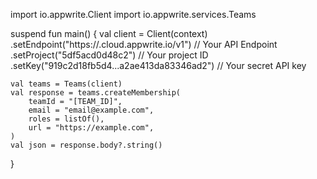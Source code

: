 import io.appwrite.Client
import io.appwrite.services.Teams

suspend fun main() {
    val client = Client(context)
      .setEndpoint("https://<REGION>.cloud.appwrite.io/v1") // Your API Endpoint
      .setProject("5df5acd0d48c2") // Your project ID
      .setKey("919c2d18fb5d4...a2ae413da83346ad2") // Your secret API key

    val teams = Teams(client)
    val response = teams.createMembership(
        teamId = "[TEAM_ID]",
        email = "email@example.com",
        roles = listOf(),
        url = "https://example.com",
    )
    val json = response.body?.string()
}